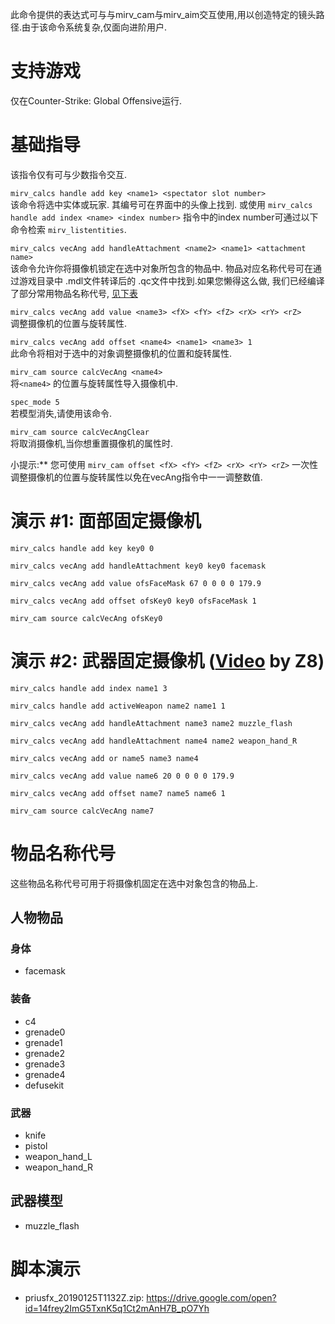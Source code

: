 此命令提供的表达式可与与mirv_cam与mirv_aim交互使用,用以创造特定的镜头路径.由于该命令系统复杂,仅面向进阶用户.

# 支持游戏

仅在Counter-Strike: Global Offensive运行.

# 基础指导

该指令仅有可与少数指令交互.  

`mirv_calcs handle add key <name1> <spectator slot number>`  
该命令将选中实体或玩家. 其编号可在界面中的头像上找到. 或使用 `mirv_calcs handle add index <name> <index number>` 指令中的index number可通过以下命令检索 `mirv_listentities`.

`mirv_calcs vecAng add handleAttachment <name2> <name1> <attachment name>`  
该命令允许你将摄像机锁定在选中对象所包含的物品中. 物品对应名称代号可在通过游戏目录中  .mdl文件转译后的 .qc文件中找到.如果您懒得这么做, 我们已经编译了部分常用物品名称代号, [见下表](https://github.com/advancedfx/advancedfx/wiki/Source%3Amirv_calcs#list-of-attachment-names)  

`mirv_calcs vecAng add value <name3> <fX> <fY> <fZ> <rX> <rY> <rZ>`  
调整摄像机的位置与旋转属性.

`mirv_calcs vecAng add offset <name4> <name1> <name3> 1`  
此命令将相对于选中的对象调整摄像机的位置和旋转属性. 

`mirv_cam source calcVecAng <name4>`  
将`<name4>` 的位置与旋转属性导入摄像机中.  

`spec_mode 5`  
若模型消失,请使用该命令.  

`mirv_cam source calcVecAngClear`  
将取消摄像机,当你想重置摄像机的属性时.  

小提示:** 您可使用 `mirv_cam offset <fX> <fY> <fZ> <rX> <rY> <rZ>` 一次性调整摄像机的位置与旋转属性以免在vecAng指令中一一调整数值.  

# 演示 #1: 面部固定摄像机

`mirv_calcs handle add key key0 0`  

`mirv_calcs vecAng add handleAttachment key0 key0 facemask`  

`mirv_calcs vecAng add value ofsFaceMask 67 0 0 0 0 179.9`  

`mirv_calcs vecAng add offset ofsKey0 key0 ofsFaceMask 1`  

`mirv_cam source calcVecAng ofsKey0`

# 演示 #2: 武器固定摄像机 ([Video](https://www.youtube.com/watch?v=WtKC8uz57o8) by Z8)

`mirv_calcs handle add index name1 3`  

`mirv_calcs handle add activeWeapon name2 name1 1`  

`mirv_calcs vecAng add handleAttachment name3 name2 muzzle_flash`  

`mirv_calcs vecAng add handleAttachment name4 name2 weapon_hand_R`  

`mirv_calcs vecAng add or name5 name3 name4`  

`mirv_calcs vecAng add value name6 20 0 0 0 0 179.9`  

`mirv_calcs vecAng add offset name7 name5 name6 1`  

`mirv_cam source calcVecAng name7`

# 物品名称代号

这些物品名称代号可用于将摄像机固定在选中对象包含的物品上.

## 人物物品

### 身体
* facemask 
### 装备
* c4
* grenade0
* grenade1
* grenade2
* grenade3
* grenade4
* defusekit
### 武器
* knife
* pistol
* weapon_hand_L
* weapon_hand_R 

## 武器模型

* muzzle_flash

# 脚本演示

- priusfx_20190125T1132Z.zip: https://drive.google.com/open?id=14frey2ImG5TxnK5q1Ct2mAnH7B_pO7Yh
